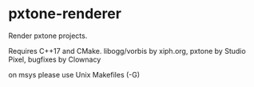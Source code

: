 # pxtone-renderer
Render pxtone projects.

Requires C++17 and CMake. libogg/vorbis by xiph.org, pxtone by Studio Pixel, bugfixes by Clownacy

on msys please use Unix Makefiles (-G)
